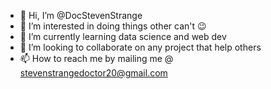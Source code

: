 - 👋 Hi, I’m @DocStevenStrange
- 👀 I’m interested in doing things other can't 😉
- 🌱 I’m currently learning data science and web dev
- 💞️ I’m looking to collaborate on any project that help others 
- 📫 How to reach me by mailing me @ stevenstrangedoctor20@gmail.com

<!---
DocStevenStrange/DocStevenStrange is a ✨ special ✨ repository because its `README.md` (this file) appears on your GitHub profile.
You can click the Preview link to take a look at your changes.
--->
